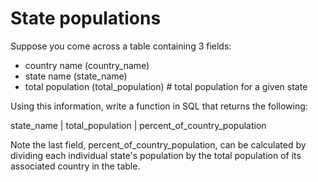 # State populations

Suppose you come across a table containing 3 fields:

  * country name (country_name)
  * state name (state_name)
  * total population (total_population) # total population for a given state

Using this information, write a function in SQL that returns the following:

state_name | total_population | percent_of_country_population

Note the last field, percent_of_country_population, can be calculated by dividing 
each individual state's population by the total population of its associated country in the table.

